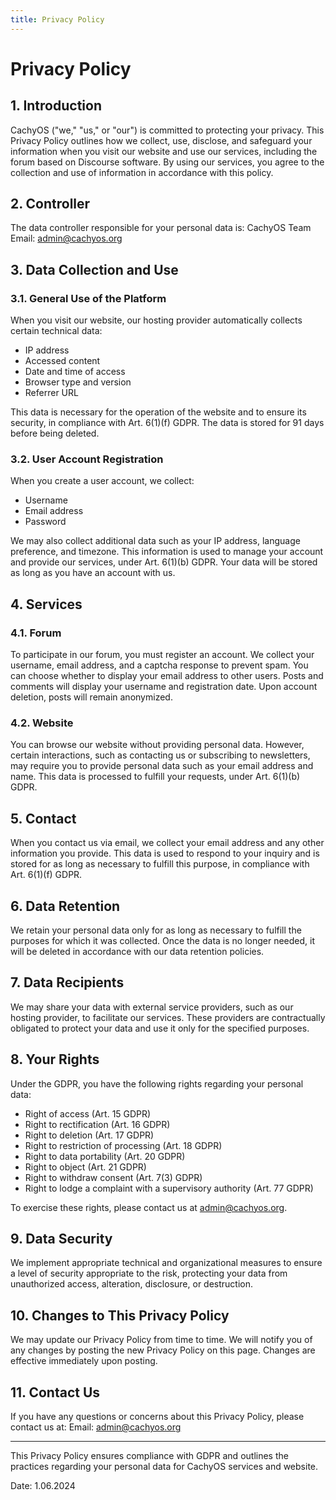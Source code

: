 ```yaml
---
title: Privacy Policy
---
```

# Privacy Policy

## 1. Introduction

CachyOS ("we," "us," or "our") is committed to protecting your privacy. This Privacy Policy outlines how we collect, use, disclose, and safeguard your information when you visit our website and use our services, including the forum based on Discourse software. By using our services, you agree to the collection and use of information in accordance with this policy.

## 2. Controller

The data controller responsible for your personal data is:
CachyOS Team
Email: admin@cachyos.org

## 3. Data Collection and Use

### 3.1. General Use of the Platform

When you visit our website, our hosting provider automatically collects certain technical data:
- IP address
- Accessed content
- Date and time of access
- Browser type and version
- Referrer URL

This data is necessary for the operation of the website and to ensure its security, in compliance with Art. 6(1)(f) GDPR. The data is stored for 91 days before being deleted.

### 3.2. User Account Registration

When you create a user account, we collect:
- Username
- Email address
- Password

We may also collect additional data such as your IP address, language preference, and timezone. This information is used to manage your account and provide our services, under Art. 6(1)(b) GDPR. Your data will be stored as long as you have an account with us.

## 4. Services

### 4.1. Forum

To participate in our forum, you must register an account. We collect your username, email address, and a captcha response to prevent spam. You can choose whether to display your email address to other users. Posts and comments will display your username and registration date. Upon account deletion, posts will remain anonymized.

### 4.2. Website

You can browse our website without providing personal data. However, certain interactions, such as contacting us or subscribing to newsletters, may require you to provide personal data such as your email address and name. This data is processed to fulfill your requests, under Art. 6(1)(b) GDPR.

## 5. Contact

When you contact us via email, we collect your email address and any other information you provide. This data is used to respond to your inquiry and is stored for as long as necessary to fulfill this purpose, in compliance with Art. 6(1)(f) GDPR.

## 6. Data Retention

We retain your personal data only for as long as necessary to fulfill the purposes for which it was collected. Once the data is no longer needed, it will be deleted in accordance with our data retention policies.

## 7. Data Recipients

We may share your data with external service providers, such as our hosting provider, to facilitate our services. These providers are contractually obligated to protect your data and use it only for the specified purposes.

## 8. Your Rights

Under the GDPR, you have the following rights regarding your personal data:
- Right of access (Art. 15 GDPR)
- Right to rectification (Art. 16 GDPR)
- Right to deletion (Art. 17 GDPR)
- Right to restriction of processing (Art. 18 GDPR)
- Right to data portability (Art. 20 GDPR)
- Right to object (Art. 21 GDPR)
- Right to withdraw consent (Art. 7(3) GDPR)
- Right to lodge a complaint with a supervisory authority (Art. 77 GDPR)

To exercise these rights, please contact us at admin@cachyos.org.

## 9. Data Security

We implement appropriate technical and organizational measures to ensure a level of security appropriate to the risk, protecting your data from unauthorized access, alteration, disclosure, or destruction.

## 10. Changes to This Privacy Policy

We may update our Privacy Policy from time to time. We will notify you of any changes by posting the new Privacy Policy on this page. Changes are effective immediately upon posting.

## 11. Contact Us

If you have any questions or concerns about this Privacy Policy, please contact us at:
Email: admin@cachyos.org

---

This Privacy Policy ensures compliance with GDPR and outlines the practices regarding your personal data for CachyOS services and website.

Date: 1.06.2024
